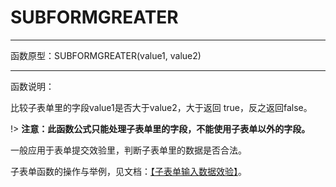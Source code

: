 
# SUBFORMGREATER
*****
函数原型：SUBFORMGREATER(value1, value2) 
*****
函数说明：

比较子表单里的字段value1是否大于value2，大于返回 true，反之返回false。

!> **注意：此函数公式只能处理子表单里的字段，不能使用子表单以外的字段。**

一般应用于表单提交效验里，判断子表单里的数据是否合法。

子表单函数的操作与举例，见文档：[【子表单输入数据效验】](6-3-7-1-1子表单输入数据校验.md)。

